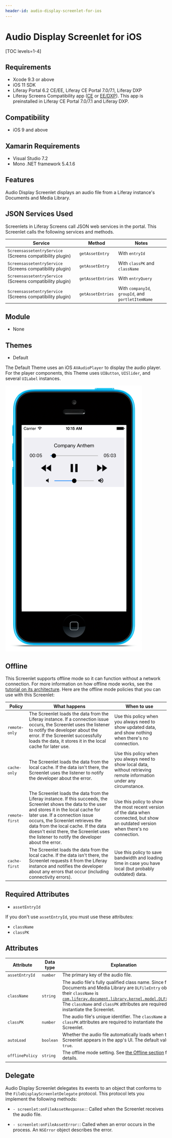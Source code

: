 ```yaml
---
header-id: audio-display-screenlet-for-ios
---
```


# Audio Display Screenlet for iOS

[TOC levels=1-4]

## Requirements

- Xcode 9.3 or above
- iOS 11 SDK
- Liferay Portal 6.2 CE/EE, Liferay CE Portal 7.0/7.1, Liferay DXP
- Liferay Screens Compatibility app
  ([CE](http://www.liferay.com/marketplace/-/mp/application/54365664) or 
  [EE/DXP](http://www.liferay.com/marketplace/-/mp/application/54369726)). 
  This app is preinstalled in Liferay CE Portal 7.0/7.1 and Liferay DXP. 

## Compatibility

- iOS 9 and above

## Xamarin Requirements

- Visual Studio 7.2
- Mono .NET framework 5.4.1.6

## Features

Audio Display Screenlet displays an audio file from a Liferay instance's 
Documents and Media Library. 

## JSON Services Used

Screenlets in Liferay Screens call JSON web services in the portal. This 
Screenlet calls the following services and methods.

| Service | Method | Notes |
| ------- | ------ | ----- |
| `ScreensassetentryService` (Screens compatibility plugin) | `getAssetEntry` | With `entryId` |
| `ScreensassetentryService` (Screens compatibility plugin) | `getAssetEntry` | With `classPK` and `className` |
| `ScreensassetentryService` (Screens compatibility plugin) | `getAssetEntries` | With `entryQuery` |
| `ScreensassetentryService` (Screens compatibility plugin) | `getAssetEntries` | With `companyId`, `groupId`, and `portletItemName` |

## Module

- None

## Themes

- Default

The Default Theme uses an iOS `AVAudioPlayer` to display the audio player. For 
the player components, this Theme uses `UIButton`, `UISlider`, and several 
`UILabel` instances. 

![Figure 1: Audio Display Screenlet using the Default Theme.](../../../images/screens-ios-audiodisplay.png)

## Offline

This Screenlet supports offline mode so it can function without a network 
connection. For more information on how offline mode works, see the 
[tutorial on its architecture](/docs/7-1/tutorials/-/knowledge_base/t/architecture-of-offline-mode-in-liferay-screens). 
Here are the offline mode policies that you can use with this Screenlet: 

| Policy | What happens | When to use |
|--------|--------------|-------------|
| `remote-only` | The Screenlet loads the data from the Liferay instance. If a connection issue occurs, the Screenlet uses the listener to notify the developer about the error. If the Screenlet successfully loads the data, it stores it in the local cache for later use. | Use this policy when you always need to show updated data, and show nothing when there's no connection. |
| `cache-only` | The Screenlet loads the data from the local cache. If the data isn't there, the Screenlet uses the listener to notify the developer about the error. | Use this policy when you always need to show local data, without retrieving remote information under any circumstance. |
| `remote-first` | The Screenlet loads the data from the Liferay instance. If this succeeds, the Screenlet shows the data to the user and stores it in the local cache for later use. If a connection issue occurs, the Screenlet retrieves the data from the local cache. If the data doesn't exist there, the Screenlet uses the listener to notify the developer about the error. | Use this policy to show the most recent version of the data when connected, but show an outdated version when there's no connection. |
| `cache-first` | The Screenlet loads the data from the local cache. If the data isn't there, the Screenlet requests it from the Liferay instance and notifies the developer about any errors that occur (including connectivity errors). | Use this policy to save bandwidth and loading time in case you have local (but probably outdated) data. |

## Required Attributes

- `assetEntryId`

If you don't use `assetEntryId`, you must use these attributes: 

- `className`
- `classPK`

## Attributes

| Attribute | Data type | Explanation |
|-----------|-----------|-------------|
| `assetEntryId` | `number` | The primary key of the audio file. | 
| `className` | `string` | The audio file's fully qualified class name. Since files in a Documents and Media Library are `DLFileEntry` objects, their `className` is [`com.liferay.document.library.kernel.model.DLFileEntry`](@platform-ref@/7.1-latest/javadocs/portal-kernel/com/liferay/document/library/kernel/model/DLFileEntry.html). The `className` and `classPK` attributes are required to instantiate the Screenlet. |
| `classPK` | `number` | The audio file's unique identifier. The `className` and `classPK` attributes are required to instantiate the Screenlet. |
| `autoLoad` | `boolean` | Whether the audio file automatically loads when the Screenlet appears in the app's UI. The default value is `true`. |
| `offlinePolicy` | `string` | The offline mode setting. See [the Offline section](/docs/7-1/reference/-/knowledge_base/r/audio-display-screenlet-for-ios#offline) for details. |

## Delegate

Audio Display Screenlet delegates its events to an object that conforms to the 
`FileDisplayScreenletDelegate` protocol. This protocol lets you implement the 
following methods: 

- `- screenlet:onFileAssetResponse:`: Called when the Screenlet receives the 
  audio file. 

- `- screenlet:onFileAssetError:`: Called when an error occurs in the process. 
  An `NSError` object describes the error. 
